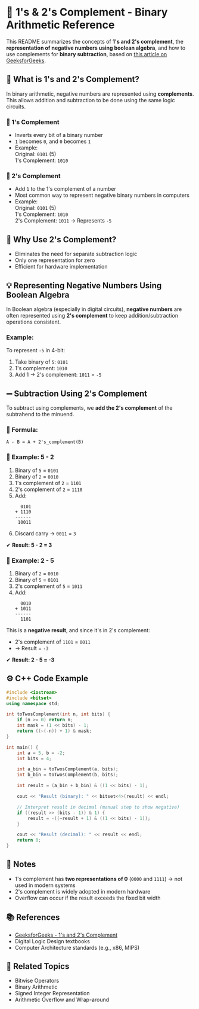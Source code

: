 # 🧮 1's & 2's Complement - Binary Arithmetic Reference

This README summarizes the concepts of **1's and 2's complement**, the **representation of negative numbers using boolean algebra**, and how to use complements for **binary subtraction**, based on [this article on GeeksforGeeks](https://www.geeksforgeeks.org/dsa/1s-2s-complement-binary-number/).

## 📌 What is 1's and 2's Complement?

In binary arithmetic, negative numbers are represented using **complements**. This allows addition and subtraction to be done using the same logic circuits.

### 🔹 1's Complement

- Inverts every bit of a binary number
- `1` becomes `0`, and `0` becomes `1`
- Example:  
  Original: `0101` (5)  
  1's Complement: `1010`

### 🔹 2's Complement

- Add `1` to the 1's complement of a number
- Most common way to represent negative binary numbers in computers
- Example:  
  Original: `0101` (5)  
  1's Complement: `1010`  
  2's Complement: `1011` → Represents `-5`

## 🧠 Why Use 2's Complement?

- Eliminates the need for separate subtraction logic
- Only one representation for zero
- Efficient for hardware implementation

## 💡 Representing Negative Numbers Using Boolean Algebra

In Boolean algebra (especially in digital circuits), **negative numbers** are often represented using **2's complement** to keep addition/subtraction operations consistent.

### Example:
To represent `-5` in 4-bit:
1. Take binary of `5`: `0101`  
2. 1's complement: `1010`  
3. Add 1 → 2's complement: `1011` = `-5`

## ➖ Subtraction Using 2's Complement

To subtract using complements, we **add the 2's complement** of the subtrahend to the minuend.

### 🔧 Formula:

```
A - B = A + 2's_complement(B)
```

### 🧪 Example: 5 - 2

1. Binary of `5` = `0101`  
2. Binary of `2` = `0010`  
3. 1's complement of `2` = `1101`  
4. 2's complement of `2` = `1110`  
5. Add:
   ```
     0101
   + 1110
   ------
    10011
   ```
6. Discard carry → `0011` = `3`

✔ **Result: 5 - 2 = 3**

### 🧪 Example: 2 - 5

1. Binary of `2` = `0010`  
2. Binary of `5` = `0101`  
3. 2's complement of `5` = `1011`  
4. Add:
   ```
     0010
   + 1011
   ------
     1101
   ```

This is a **negative result**, and since it's in 2's complement:  
- 2's complement of `1101` = `0011`  
- → Result = `-3`

✔ **Result: 2 - 5 = -3**

## ⚙️ C++ Code Example

```cpp
#include <iostream>
#include <bitset>
using namespace std;

int toTwosComplement(int n, int bits) {
    if (n >= 0) return n;
    int mask = (1 << bits) - 1;
    return ((~(-n)) + 1) & mask;
}

int main() {
    int a = 5, b = -2;
    int bits = 4;

    int a_bin = toTwosComplement(a, bits);
    int b_bin = toTwosComplement(b, bits);

    int result = (a_bin + b_bin) & ((1 << bits) - 1);

    cout << "Result (binary): " << bitset<4>(result) << endl;

    // Interpret result in decimal (manual step to show negative)
    if ((result >> (bits - 1)) & 1) {
        result = -((~result + 1) & ((1 << bits) - 1));
    }

    cout << "Result (decimal): " << result << endl;
    return 0;
}
```

## 🧩 Notes

- 1's complement has **two representations of 0** (`0000` and `1111`) → not used in modern systems
- 2's complement is widely adopted in modern hardware
- Overflow can occur if the result exceeds the fixed bit width

## 📚 References

- [GeeksforGeeks - 1's and 2's Complement](https://www.geeksforgeeks.org/dsa/1s-2s-complement-binary-number/)
- Digital Logic Design textbooks
- Computer Architecture standards (e.g., x86, MIPS)

## 🔗 Related Topics

- Bitwise Operators
- Binary Arithmetic
- Signed Integer Representation
- Arithmetic Overflow and Wrap-around
